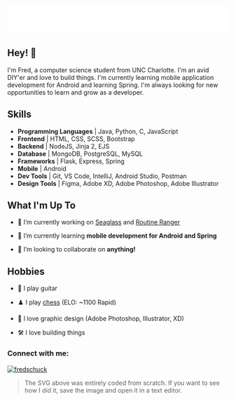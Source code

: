 <div align="center">
  <img src="git_headerGradient2.svg" alt="Fred Schuck" />
  <!-- <img src="fish.svg" alt="Fred Schuck" /> -->
</div>      
                      
    
## Hey! 👋
I'm Fred, a computer science student from UNC Charlotte. I'm an avid DIY'er and love to build things. I'm currently learning mobile application development for Android and learning Spring. I'm always looking for new opportunities to learn and grow as a developer.


## Skills 
- **Programming Languages** | Java, Python, C, JavaScript 
- **Frontend** |  HTML, CSS, SCSS, Bootstrap
- **Backend** | NodeJS, Jinja 2, EJS 
- **Database** | MongoDB, PostgreSQL, MySQL
- **Frameworks** | Flask, Express, Spring
- **Mobile** | Android 
- **Dev Tools** | Git, VS Code, IntelliJ, Android Studio, Postman
- **Design Tools** | Figma, Adobe XD, Adobe Photoshop, Adobe Illustrator

## What I'm Up To
- 🔭 I’m currently working on [Seaglass](https://github.com/QuantumOcean/seaglass_ui) and [Routine Ranger](https://github.com/fredschuck/workout_app)

- 🌱 I’m currently learning **mobile development for Android and Spring**

- 👯 I’m looking to collaborate on **anything!**

## Hobbies
- 🎸 I play guitar

- ♟️ I play [chess](https://www.chess.com/member/technofunkwizard)  (ELO: ~1100 Rapid)

- 🎨 I love graphic design (Adobe Photoshop, Illustrator, XD)

- 🛠️ I love building things 

<h3 align="left">Connect with me:</h3>
<p align="left">
<a href="https://linkedin.com/in/fredschuck" target="blank"><img align="center" src="https://raw.githubusercontent.com/rahuldkjain/github-profile-readme-generator/master/src/images/icons/Social/linked-in-alt.svg" alt="fredschuck" height="30" width="40" /></a>
</p>

> The SVG above was entirely coded from scratch. If you want to see how I did it, save the image and open it in a text editor.